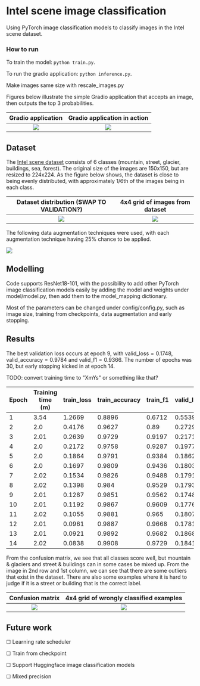 # Intel scene image classification
Using PyTorch image classification models to classify images in the Intel scene dataset.

### How to run
To train the model:
```python train.py```.

To run the gradio application:
```python inference.py```.


Make images same size with rescale_images.py

Figures below illustrate the simple Gradio application that accepts an image, then outputs the top 3 probabilities. 

Gradio application           |  Gradio application in action
:-------------------------------------------:|:-----------------------------------:
![](examples/figures/gradio1.png)  |![](examples/figures/gradio2.png)


## Dataset
The [Intel scene dataset]((https://www.kaggle.com/datasets/puneet6060/intel-image-classification)) consists of 6 classes (mountain, street, glacier, buildings, sea, forest). The original size of the images are 150x150, but are resized to 224x224. As the figure below shows, the dataset is close to being evenly distributed, with approximately 1/6th of the images being in each class.


Dataset distribution (SWAP TO VALIDATION?)                  |  4x4 grid of images from dataset
:-------------------------------------------:|:-----------------------------------:
![](examples/figures/data_distribution.png)  |![](examples/figures/image_4x4.png)


The following data augmentation techniques were used, with each augmentation technique having 25% chance to be applied. 

![](examples/figures/data_aug.png)

## Modelling
Code supports ResNet18-101, with the possibility to add other PyTorch image classification models easily by adding the model and weights under model/model.py, then add them to the model_mapping dictionary. 

Most of the parameters can be changed under config/config.py, such as image size, training from checkpoints, data augmentation and early stopping.


## Results
The best validation loss occurs at epoch 9, with $\text{valid\_loss}=0.1748$, $\text{valid\_accuracy}=0.9784$ and $\text{valid\_f1}=0.9366$. The number of epochs was 30, but early stopping kicked in at epoch 14.

TODO: convert training time to "XmYs" or something like that?

|Epoch|Training time (m)|train_loss|train_accuracy|train_f1|valid_loss|valid_accuracy|valid_f1|
|-----|-----------------|----------|--------------|--------|----------|--------------|--------|
|1    |3.54             |1.2669    |0.8896        |0.6712  |0.5539    |0.9632        |0.8921  |
|2    |2.0              |0.4176    |0.9627        |0.89    |0.2729    |0.9718        |0.9172  |
|3    |2.01             |0.2639    |0.9729        |0.9197  |0.2171    |0.9733        |0.9214  |
|4    |2.0              |0.2172    |0.9758        |0.9287  |0.1977    |0.9748        |0.9255  |
|5    |2.0              |0.1864    |0.9791        |0.9384  |0.1862    |0.9764        |0.9307  |
|6    |2.0              |0.1697    |0.9809        |0.9436  |0.1803    |0.9776        |0.9342  |
|7    |2.02             |0.1534    |0.9826        |0.9488  |0.1791    |0.9777        |0.9342  |
|8    |2.02             |0.1398    |0.984         |0.9529  |0.1793    |0.977         |0.9322  |
|9    |2.01             |0.1287    |0.9851        |0.9562  |0.1748    |0.9784        |0.9366  |
|10   |2.01             |0.1192    |0.9867        |0.9609  |0.1776    |0.9794        |0.9393  |
|11   |2.02             |0.1055    |0.9881        |0.965   |0.1807    |0.9788        |0.9372  |
|12   |2.01             |0.0961    |0.9887        |0.9668  |0.1781    |0.9799        |0.9405  |
|13   |2.01             |0.0921    |0.9892        |0.9682  |0.1868    |0.9778        |0.9342  |
|14   |2.02             |0.0838    |0.9908        |0.9729  |0.1841    |0.979         |0.9379  |



From the confusion matrix, we see that all classes score well, but mountain & glaciers and street & buildings can in some cases be mixed up. From the image in 2nd row and 1st column, we can see that there are some outliers that exist in the dataset. There are also some examples where it is hard to judge if it is a street or building that is the correct label. 

Confusion matrix                  |  4x4 grid of wrongly classified examples
:-------------------------------------------:|:-----------------------------------:
![](examples/figures/conf_matrix.png)  |![](examples/figures/wrong_class.png)


## Future work

&#x2610; Learning rate scheduler

&#x2610; Train from checkpoint

&#x2610; Support Huggingface image classification models

&#x2610; Mixed precision